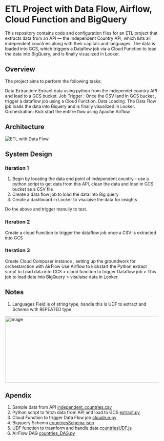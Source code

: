 # ETL Project with Data Flow, Airflow, Cloud Function and BigQuery



This repository contains code and configuration files for an ETL project that extracts data from an API — the Independent Country API, which lists all independent countries along with their capitals and languages. The data is loaded into GCS, which triggers a Dataflow job via a Cloud Function to load the data into BigQuery, and is finally visualized in Looker.


## Overview
The project aims to perform the following tasks:

Data Extraction: Extract data using python from the Independet country API and load to a GCS bucket.
Job Trigger : Once the CSV land in GCS bucket , trigger a dataflow job using a Cloud Function.
Data Loading: The Data Flow jpb loads the data into Biquery and is finally visualized in Looker.
Orchestration: Kick start the entitre flow using Apache Airflow.


## Architecture
![ETL with Data Flow](https://github.com/user-attachments/assets/e59d3d7d-230a-40b6-829c-16bd234da655)



## System Design

### Iteration 1

1. Begin by locating the data end point of independent country - use a python script to get data from this API, clean the data and load in GCS bucket as a CSV file
2. Create a data flow job to load the data into Big query
3. Create a dashboard in Looker to visulaise the data for insights

Do the above and trigger manully to test.

### Iteration 2

Create a cloud Function to trigger the dataflow job once a CSV is extracted into GCS

### Iteration 3

Create Cloud Compuser instance , setting up the groundwork for orchestarction with AirFlow
Use Airflow to kickstart the Python extract script to Load data into GCS > cloud function to trigger Dataflow job > This job to load data into BigQuery > visulaise data in Looker.


## Notes

1. Languages Field is of string type, handle this is UDF to extract and Schema with REPEATED type.
<img width="815" height="217" alt="image" src="https://github.com/user-attachments/assets/60f23fc5-8d46-4b88-8b39-7d4c7490f2db" />

## Apendix 
1. Sample data from API [independent_countries.csv](/independent_countries.csv)
2. Python script to fetch data from API and load to GCS [extract.py](/extract.py)
3. Cloud Function to trigger Data Flow job [cloudrun.py](cloudrun.py)
4. Bigquery Schema [countriesSchema.json](countriesSchema.json)
5. UDF function to trasnform and handle data [countriesUDF.js](countriesUDF.js)
6. AirFlow DAG [countries_DAG.py](countries_DAG.py)











